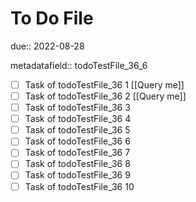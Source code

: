 # To Do File

due:: 2022-08-28

metadatafield:: todoTestFile_36_6

- [ ] Task of todoTestFile_36 1 [[Query me]]
- [ ] Task of todoTestFile_36 2 [[Query me]]
- [ ] Task of todoTestFile_36 3
- [ ] Task of todoTestFile_36 4
- [ ] Task of todoTestFile_36 5
- [ ] Task of todoTestFile_36 6
- [ ] Task of todoTestFile_36 7
- [ ] Task of todoTestFile_36 8
- [ ] Task of todoTestFile_36 9
- [ ] Task of todoTestFile_36 10